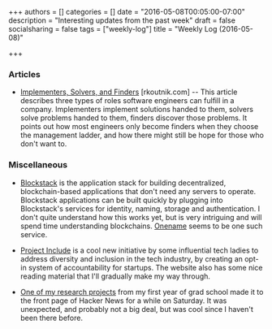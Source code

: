 +++
authors = []
categories = []
date = "2016-05-08T00:05:00-07:00"
description = "Interesting updates from the past week"
draft = false
socialsharing = false
tags = ["weekly-log"]
title = "Weekly Log (2016-05-08)"

+++

### Articles

- [Implementers, Solvers, and Finders](https://rkoutnik.com/2016/04/21/implementers-solvers-and-finders.html) [rkoutnik.com] -- This article describes three types of roles software engineers can fulfill in a company. Implementers implement solutions handed to them, solvers solve problems handed to them, finders discover those problems. It points out how most engineers only become finders when they choose the management ladder, and how there might still be hope for those who don't want to.

### Miscellaneous

- [Blockstack](https://blockstack.org/) is the application stack for building decentralized, blockchain-based applications that don't need any servers to operate. Blockstack applications can be built quickly by plugging into Blockstack's services for identity, naming, storage and authentication. I don't quite understand how this works yet, but is very intriguing and will spend time understanding blockchains. [Onename](https://onename.com/) seems to be one such service.

- [Project Include](http://projectinclude.org/) is a cool new initiative by some influential tech ladies to address diversity and inclusion in the tech industry, by creating an opt-in system of accountability for startups. The website also has some nice reading material that I'll gradually make my way through.

- [One of my research projects](https://news.ycombinator.com/item?id=11650721) from my first year of grad school made it to the front page of Hacker News for a while on Saturday. It was unexpected, and probably not a big deal, but was cool since I haven't been there before.